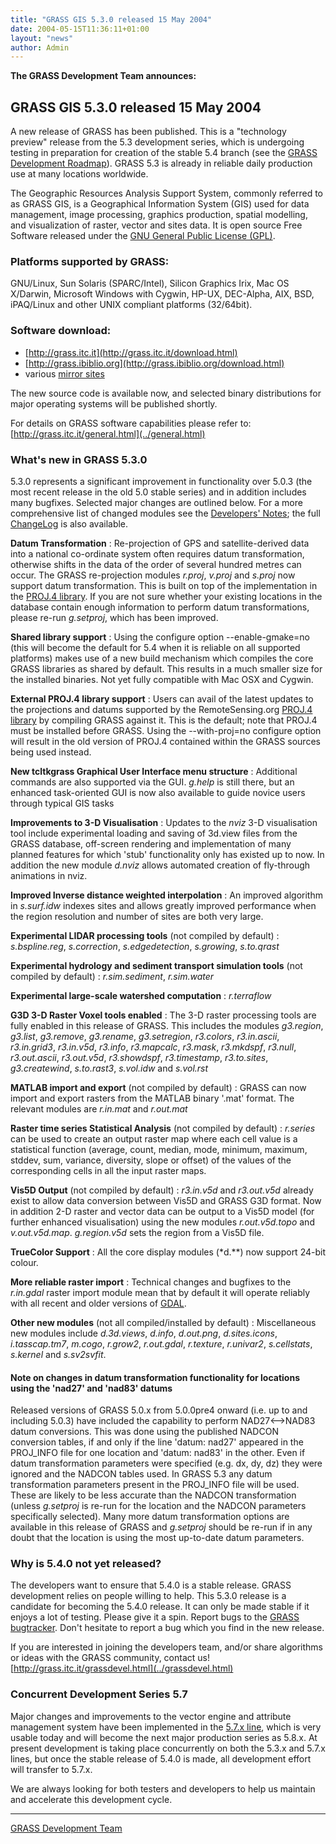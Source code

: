 ```yaml
---
title: "GRASS GIS 5.3.0 released 15 May 2004"
date: 2004-05-15T11:36:11+01:00
layout: "news"
author: Admin
---
```


**The GRASS Development Team announces:**

GRASS GIS 5.3.0 released 15 May 2004
------------------------------------

A new release of GRASS has been published. This is a "technology
preview" release from the 5.3 development series, which is undergoing
testing in preparation for creation of the stable 5.4 branch (see the
[GRASS Development Roadmap](../devel/roadmap.php)). GRASS 5.3 is already
in reliable daily production use at many locations worldwide.

The Geographic Resources Analysis Support System, commonly referred to
as GRASS GIS, is a Geographical Information System (GIS) used for data
management, image processing, graphics production, spatial modelling,
and visualization of raster, vector and sites data. It is open source
Free Software released under the [GNU General Public License
(GPL)](http://www.gnu.org/copyleft/gpl.html).

### Platforms supported by GRASS:

GNU/Linux, Sun Solaris (SPARC/Intel), Silicon Graphics Irix, Mac OS
X/Darwin, Microsoft Windows with Cygwin, HP-UX, DEC-Alpha, AIX, BSD,
iPAQ/Linux and other UNIX compliant platforms (32/64bit).

### Software download:

-   [http://grass.itc.it](http://grass.itc.it/download.html)
-   [http://grass.ibiblio.org](http://grass.ibiblio.org/download.html)
-   various [mirror sites](../grass.mirrors.html)

The new source code is available now, and selected binary distributions
for major operating systems will be published shortly.

For details on GRASS software capabilities please refer to:
[http://grass.itc.it/general.html](../general.html)

### What's new in GRASS 5.3.0

5.3.0 represents a significant improvement in functionality over 5.0.3
(the most recent release in the old 5.0 stable series) and in addition
includes many bugfixes. Selected major changes are outlined below. For a
more comprehensive list of changed modules see the [Developers'
Notes](../grass53/source/NEWS.html); the full
[ChangeLog](../grass53/source/ChangeLog) is also available.

**Datum Transformation**
:   Re-projection of GPS and satellite-derived data into a national
    co-ordinate system often requires datum transformation, otherwise
    shifts in the data of the order of several hundred metres can occur.
    The GRASS re-projection modules *r.proj*, *v.proj* and *s.proj* now
    support datum transformation. This is built on top of the
    implementation in the [PROJ.4
    library](http://remotesensing.org/proj/). If you are not sure
    whether your existing locations in the database contain enough
    information to perform datum transformations, please re-run
    *g.setproj*, which has been improved.

**Shared library support**
:   Using the configure option --enable-gmake=no (this will become the
    default for 5.4 when it is reliable on all supported platforms)
    makes use of a new build mechanism which compiles the core GRASS
    libraries as shared by default. This results in a much smaller size
    for the installed binaries. Not yet fully compatible with Mac OSX
    and Cygwin.

**External PROJ.4 library support**
:   Users can avail of the latest updates to the projections and datums
    supported by the RemoteSensing.org [PROJ.4
    library](http://remotesensing.org/proj/) by compiling GRASS against
    it. This is the default; note that PROJ.4 must be installed before
    GRASS. Using the --with-proj=no configure option will result in the
    old version of PROJ.4 contained within the GRASS sources being used
    instead.

**New tcltkgrass Graphical User Interface menu structure**
:   Additional commands are also supported via the GUI. *g.help* is
    still there, but an enhanced task-oriented GUI is now also available
    to guide novice users through typical GIS tasks

**Improvements to 3-D Visualisation**
:   Updates to the *nviz* 3-D visualisation tool include experimental
    loading and saving of 3d.view files from the GRASS database,
    off-screen rendering and implementation of many planned features for
    which 'stub' functionality only has existed up to now. In addition
    the new module *d.nviz* allows automated creation of fly-through
    animations in nviz.

**Improved Inverse distance weighted interpolation**
:   An improved algorithm in *s.surf.idw* indexes sites and allows
    greatly improved performance when the region resolution and number
    of sites are both very large.

**Experimental LIDAR processing tools** (not compiled by default)
:   *s.bspline.reg*, *s.correction*, *s.edgedetection*, *s.growing*,
    *s.to.qrast*

**Experimental hydrology and sediment transport simulation tools** (not compiled by default)
:   *r.sim.sediment*, *r.sim.water*

**Experimental large-scale watershed computation**
:   *r.terraflow*

**G3D 3-D Raster Voxel tools enabled**
:   The 3-D raster processing tools are fully enabled in this release of
    GRASS. This includes the modules *g3.region*, *g3.list*,
    *g3.remove*, *g3.rename*, *g3.setregion*, *r3.colors*,
    *r3.in.ascii*, *r3.in.grid3*, *r3.in.v5d*, *r3.info*, *r3.mapcalc*,
    *r3.mask*, *r3.mkdspf*, *r3.null*, *r3.out.ascii*, *r3.out.v5d*,
    *r3.showdspf*, *r3.timestamp*, *r3.to.sites*, *g3.createwind*,
    *s.to.rast3*, *s.vol.idw* and *s.vol.rst*

**MATLAB import and export** (not compiled by default)
:   GRASS can now import and export rasters from the MATLAB binary
    '.mat' format. The relevant modules are *r.in.mat* and *r.out.mat*

**Raster time series Statistical Analysis** (not compiled by default)
:   *r.series* can be used to create an output raster map where each
    cell value is a statistical function (average, count, median, mode,
    minimum, maximum, stddev, sum, variance, diversity, slope or offset)
    of the values of the corresponding cells in all the input raster
    maps.

**Vis5D Output** (not compiled by default)
:   *r3.in.v5d* and *r3.out.v5d* already exist to allow data conversion
    between Vis5D and GRASS G3D format. Now in addition 2-D raster and
    vector data can be output to a Vis5D model (for further enhanced
    visualisation) using the new modules *r.out.v5d.topo* and
    *v.out.v5d.map*. *g.region.v5d* sets the region from a Vis5D file.

**TrueColor Support**
:   All the core display modules (*d.**) now support 24-bit colour.

**More reliable raster import**
:   Technical changes and bugfixes to the *r.in.gdal* raster import
    module mean that by default it will operate reliably with all recent
    and older versions of [GDAL](http://remotesensing.org/gdal/).

**Other new modules** (not all compiled/installed by default)
:   Miscellaneous new modules include *d.3d.views*, *d.info*,
    *d.out.png*, *d.sites.icons*, *i.tasscap.tm7*, *m.cogo*, *r.grow2*,
    *r.out.gdal*, *r.texture*, *r.univar2*, *s.cellstats*, *s.kernel*
    and *s.sv2svfit*.

#### Note on changes in datum transformation functionality for locations using the 'nad27' and 'nad83' datums

Released versions of GRASS 5.0.x from 5.0.0pre4 onward (i.e. up to and
including 5.0.3) have included the capability to perform
NAD27<-->NAD83 datum conversions. This was done using the published
NADCON conversion tables, if and only if the line 'datum: nad27'
appeared in the PROJ_INFO file for one location and 'datum: nad83' in
the other. Even if datum transformation parameters were specified (e.g.
dx, dy, dz) they were ignored and the NADCON tables used. In GRASS 5.3
any datum transformation parameters present in the PROJ_INFO file will
be used. These are likely to be less accurate than the NADCON
transformation (unless *g.setproj* is re-run for the location and the
NADCON parameters specifically selected). Many more datum transformation
options are available in this release of GRASS and *g.setproj* should be
re-run if in any doubt that the location is using the most up-to-date
datum parameters.

### Why is 5.4.0 not yet released?

The developers want to ensure that 5.4.0 is a stable release. GRASS
development relies on people willing to help. This 5.3.0 release is a
candidate for becoming the 5.4.0 release. It can only be made stable if
it enjoys a lot of testing. Please give it a spin. Report bugs to the
[GRASS bugtracker](../bugtracking/bugreport.html). Don't hesitate to
report a bug which you find in the new release.

If you are interested in joining the developers team, and/or share
algorithms or ideas with the GRASS community, contact us!
[http://grass.itc.it/grassdevel.html](../grassdevel.html)

### Concurrent Development Series 5.7

Major changes and improvements to the vector engine and attribute
management system have been implemented in the [5.7.x
line](../grass57/), which is very usable today and will become the next
major production series as 5.8.x. At present development is taking place
concurrently on both the 5.3.x and 5.7.x lines, but once the stable
release of 5.4.0 is made, all development effort will transfer to 5.7.x.

We are always looking for both testers and developers to help us
maintain and accelerate this development cycle.

------------------------------------------------------------------------

[GRASS Development Team](http://grass.itc.it)
